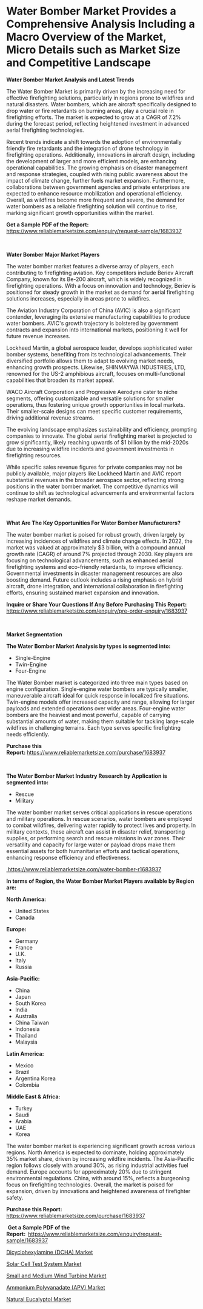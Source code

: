 <p><h1>Water Bomber Market Provides a Comprehensive Analysis Including a Macro Overview of the Market, Micro Details such as Market Size and Competitive Landscape</h1></p><p><strong>Water Bomber Market Analysis and Latest Trends</strong></p>
<p><p>The Water Bomber Market is primarily driven by the increasing need for effective firefighting solutions, particularly in regions prone to wildfires and natural disasters. Water bombers, which are aircraft specifically designed to drop water or fire retardants on burning areas, play a crucial role in firefighting efforts. The market is expected to grow at a CAGR of 7.2% during the forecast period, reflecting heightened investment in advanced aerial firefighting technologies.</p><p>Recent trends indicate a shift towards the adoption of environmentally friendly fire retardants and the integration of drone technology in firefighting operations. Additionally, innovations in aircraft design, including the development of larger and more efficient models, are enhancing operational capabilities. The growing emphasis on disaster management and response strategies, coupled with rising public awareness about the impact of climate change, further fuels market expansion. Furthermore, collaborations between government agencies and private enterprises are expected to enhance resource mobilization and operational efficiency. Overall, as wildfires become more frequent and severe, the demand for water bombers as a reliable firefighting solution will continue to rise, marking significant growth opportunities within the market.</p></p>
<p><strong>Get a Sample PDF of the Report:&nbsp;</strong> <a href="https://www.reliablemarketsize.com/enquiry/request-sample/1683937?utm_campaign=1133&utm_medium=2&utm_source=Github&utm_content=ia&utm_term=15102024&utm_id=water-bomber">https://www.reliablemarketsize.com/enquiry/request-sample/1683937</a></p>
<p>&nbsp;</p>
<p><strong>Water Bomber Major Market Players</strong></p>
<p><p>The water bomber market features a diverse array of players, each contributing to firefighting aviation. Key competitors include Beriev Aircraft Company, known for its Be-200 aircraft, which is widely recognized in firefighting operations. With a focus on innovation and technology, Beriev is positioned for steady growth in the market as demand for aerial firefighting solutions increases, especially in areas prone to wildfires.</p><p>The Aviation Industry Corporation of China (AVIC) is also a significant contender, leveraging its extensive manufacturing capabilities to produce water bombers. AVIC's growth trajectory is bolstered by government contracts and expansion into international markets, positioning it well for future revenue increases.</p><p>Lockheed Martin, a global aerospace leader, develops sophisticated water bomber systems, benefiting from its technological advancements. Their diversified portfolio allows them to adapt to evolving market needs, enhancing growth prospects. Likewise, SHINMAYWA INDUSTRIES, LTD, renowned for the US-2 amphibious aircraft, focuses on multi-functional capabilities that broaden its market appeal.</p><p>WACO Aircraft Corporation and Progressive Aerodyne cater to niche segments, offering customizable and versatile solutions for smaller operations, thus fostering unique growth opportunities in local markets. Their smaller-scale designs can meet specific customer requirements, driving additional revenue streams.</p><p>The evolving landscape emphasizes sustainability and efficiency, prompting companies to innovate. The global aerial firefighting market is projected to grow significantly, likely reaching upwards of $1 billion by the mid-2020s due to increasing wildfire incidents and government investments in firefighting resources.</p><p>While specific sales revenue figures for private companies may not be publicly available, major players like Lockheed Martin and AVIC report substantial revenues in the broader aerospace sector, reflecting strong positions in the water bomber market. The competitive dynamics will continue to shift as technological advancements and environmental factors reshape market demands.</p></p>
<p>&nbsp;</p>
<p><strong>What Are The Key Opportunities For Water Bomber Manufacturers?</strong></p>
<p><p>The water bomber market is poised for robust growth, driven largely by increasing incidences of wildfires and climate change effects. In 2022, the market was valued at approximately $3 billion, with a compound annual growth rate (CAGR) of around 7% projected through 2030. Key players are focusing on technological advancements, such as enhanced aerial firefighting systems and eco-friendly retardants, to improve efficiency. Governmental investments in disaster management resources are also boosting demand. Future outlook includes a rising emphasis on hybrid aircraft, drone integration, and international collaboration in firefighting efforts, ensuring sustained market expansion and innovation.</p></p>
<p><strong>Inquire or Share Your Questions If Any Before Purchasing This Report:</strong> <a href="https://www.reliablemarketsize.com/enquiry/pre-order-enquiry/1683937?utm_campaign=1133&utm_medium=2&utm_source=Github&utm_content=ia&utm_term=15102024&utm_id=water-bomber">https://www.reliablemarketsize.com/enquiry/pre-order-enquiry/1683937</a></p>
<p>&nbsp;</p>
<p><strong>Market Segmentation</strong></p>
<p><strong>The Water Bomber Market Analysis by types is segmented into:</strong></p>
<p><ul><li>Single-Engine</li><li>Twin-Engine</li><li>Four-Engine</li></ul></p>
<p><p>The Water Bomber market is categorized into three main types based on engine configuration. Single-engine water bombers are typically smaller, maneuverable aircraft ideal for quick response in localized fire situations. Twin-engine models offer increased capacity and range, allowing for larger payloads and extended operations over wider areas. Four-engine water bombers are the heaviest and most powerful, capable of carrying substantial amounts of water, making them suitable for tackling large-scale wildfires in challenging terrains. Each type serves specific firefighting needs efficiently.</p></p>
<p><strong>Purchase this Report:&nbsp;</strong><a href="https://www.reliablemarketsize.com/purchase/1683937?utm_campaign=1133&utm_medium=2&utm_source=Github&utm_content=ia&utm_term=15102024&utm_id=water-bomber">https://www.reliablemarketsize.com/purchase/1683937</a></p>
<p>&nbsp;</p>
<p><strong>The Water Bomber Market Industry Research by Application is segmented into:</strong></p>
<p><ul><li>Rescue</li><li>Military</li></ul></p>
<p><p>The water bomber market serves critical applications in rescue operations and military operations. In rescue scenarios, water bombers are employed to combat wildfires, delivering water rapidly to protect lives and property. In military contexts, these aircraft can assist in disaster relief, transporting supplies, or performing search and rescue missions in war zones. Their versatility and capacity for large water or payload drops make them essential assets for both humanitarian efforts and tactical operations, enhancing response efficiency and effectiveness.</p></p>
<p><a href="https://www.reliablemarketsize.com/water-bomber-r1683937?utm_campaign=1133&utm_medium=2&utm_source=Github&utm_content=ia&utm_term=15102024&utm_id=water-bomber">&nbsp;https://www.reliablemarketsize.com/water-bomber-r1683937</a></p>
<p><strong>In terms of Region, the Water Bomber Market Players available by Region are:</strong></p>
<p>
    <p> <strong> North America: </strong>
        <ul>
            <li>United States</li>
            <li>Canada</li>
        </ul>
        </p> 
    <p> <strong> Europe: </strong>
        <ul>
            <li>Germany</li>
            <li>France</li>
            <li>U.K.</li>
            <li>Italy</li>
            <li>Russia</li>
        </ul>
        </p> 
    <p> <strong> Asia-Pacific: </strong>
        <ul>
            <li>China</li>
            <li>Japan</li>
            <li>South Korea</li>
            <li>India</li>
            <li>Australia</li>
            <li>China Taiwan</li>
            <li>Indonesia</li>
            <li>Thailand</li>
            <li>Malaysia</li>
        </ul>
        </p> 
    <p> <strong> Latin America: </strong>
        <ul>
            <li>Mexico</li>
            <li>Brazil</li>
            <li>Argentina Korea</li>
            <li>Colombia</li>
        </ul>
        </p> 
    <p> <strong> Middle East & Africa: </strong>
        <ul>
            <li>Turkey</li>
            <li>Saudi</li>
            <li>Arabia</li>
            <li>UAE</li>
            <li>Korea</li>
        </ul>
    </p>
    </p>
<p><p>The water bomber market is experiencing significant growth across various regions. North America is expected to dominate, holding approximately 35% market share, driven by increasing wildfire incidents. The Asia-Pacific region follows closely with around 30%, as rising industrial activities fuel demand. Europe accounts for approximately 20% due to stringent environmental regulations. China, with around 15%, reflects a burgeoning focus on firefighting technologies. Overall, the market is poised for expansion, driven by innovations and heightened awareness of firefighter safety.</p></p>
<p><strong>Purchase this Report: </strong><a href="https://www.reliablemarketsize.com/purchase/1683937?utm_campaign=1133&utm_medium=2&utm_source=Github&utm_content=ia&utm_term=15102024&utm_id=water-bomber">https://www.reliablemarketsize.com/purchase/1683937</a></p>
<p>&nbsp;<strong>Get a Sample PDF of the Report:&nbsp;&nbsp;</strong><a href="https://www.reliablemarketsize.com/enquiry/request-sample/1683937?utm_campaign=1133&utm_medium=2&utm_source=Github&utm_content=ia&utm_term=15102024&utm_id=water-bomber">https://www.reliablemarketsize.com/enquiry/request-sample/1683937</a></p>
<p><strong></strong></p>
<p><p><a href="https://www.linkedin.com/pulse/strategic-insights-global-dicyclohexylamine-dcha-market-trends-kjxuf?trk=public_post_embed_feed-article-content&utm_campaign=1133&utm_medium=2&utm_source=Github&utm_content=ia&utm_term=15102024&utm_id=water-bomber">Dicyclohexylamine (DCHA) Market</a></p><p><a href="https://github.com/maegansw4/Market-Research-Report-List-1/blob/main/solar-cell-test-system-market.md?utm_campaign=1133&utm_medium=2&utm_source=Github&utm_content=ia&utm_term=15102024&utm_id=water-bomber">Solar Cell Test System Market</a></p><p><a href="https://github.com/carmelinarqcpk/Market-Research-Report-List-1/blob/main/small-and-medium-wind-turbine-market.md?utm_campaign=1133&utm_medium=2&utm_source=Github&utm_content=ia&utm_term=15102024&utm_id=water-bomber">Small and Medium Wind Turbine Market</a></p><p><a href="https://www.linkedin.com/pulse/ammonium-polyvanadate-apv-market-essentials-key-players-demand-c300f?trk=public_post_embed_feed-article-content&utm_campaign=1133&utm_medium=2&utm_source=Github&utm_content=ia&utm_term=15102024&utm_id=water-bomber">Ammonium Polyvanadate (APV) Market</a></p><p><a href="https://www.linkedin.com/pulse/analyzing-global-natural-eucalyptol-market-growth-prospects-0qf9f?trk=public_post_embed_feed-article-content&utm_campaign=1133&utm_medium=2&utm_source=Github&utm_content=ia&utm_term=15102024&utm_id=water-bomber">Natural Eucalyptol Market</a></p></p>